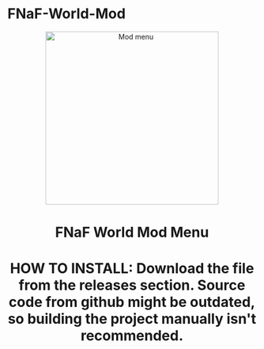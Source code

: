 # FNaF-World-Mod

<p align="center">
  <img src="https://i.postimg.cc/Kvr5mMQv/d568d868-f0ab-4892-a536-cfc14b96d7ef.png" width="350" title="Mod menu">
</p>
<h1 align="center">FNaF World Mod Menu</h1>
<h1 align="center">HOW TO INSTALL: Download the file from the releases section. Source code from github might be outdated, so building the project manually isn't recommended.</h1>

